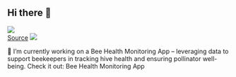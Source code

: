 ## Hi there 👋
![](https://raw.githubusercontent.com/Schweinepriester/Schweinepriester/master/MeagerHardtofindAlbertosaurus-size_restricted.gif)  
[Source](https://gfycat.com/meagerhardtofindalbertosaurus-hello-there-star-wars-prequelmemes)
![](https://komarev.com/ghpvc/?username=timbolo6)


🔭 I’m currently working on a Bee Health Monitoring App – leveraging data to support beekeepers in tracking hive health and ensuring pollinator well-being. Check it out: Bee Health Monitoring App

<!--
**timbolo6/timbolo6** is a ✨ _special_ ✨ repository because its `README.md` (this file) appears on your GitHub profile.

Here are some ideas to get you started:

- 🔭 I’m currently working on ...
- 🌱 I’m currently learning ...
- 👯 I’m looking to collaborate on ...
- 🤔 I’m looking for help with ...
- 💬 Ask me about ...
- 📫 How to reach me: ...
- 😄 Pronouns: ...
- ⚡ Fun fact: ...
-->
